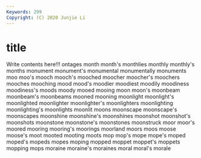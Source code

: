 ```yaml
---
Keywords: 299
Copyright: (C) 2020 Junjie Li
---
```


# title

Write contents here!!!
ontages
month 
month's 
monthlies 
monthly 
monthly's 
months 
monument 
monument's 
monumental 
monumentally
monuments 
moo 
moo's 
mooch 
mooch's 
mooched 
moocher 
moocher's 
moochers 
mooches
mooching 
mood 
mood's 
moodier 
moodiest 
moodily 
moodiness 
moodiness's 
moods 
moody
mooed 
mooing 
moon 
moon's 
moonbeam 
moonbeam's 
moonbeams 
mooned 
mooning 
moonlight
moonlight's 
moonlighted 
moonlighter 
moonlighter's 
moonlighters 
moonlighting 
moonlighting's 
moonlights 
moonlit 
moons
moonscape 
moonscape's 
moonscapes 
moonshine 
moonshine's 
moonshines 
moonshot 
moonshot's 
moonshots 
moonstone
moonstone's 
moonstones 
moonstruck 
moor 
moor's 
moored 
mooring 
mooring's 
moorings 
moorland
moors 
moos 
moose 
moose's 
moot 
mooted 
mooting 
moots 
mop 
mop's
mope 
mope's 
moped 
moped's 
mopeds 
mopes 
moping 
mopped 
moppet 
moppet's
moppets 
mopping 
mops 
moraine 
moraine's 
moraines 
moral 
moral's 
morale 
